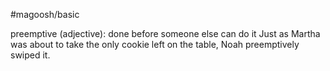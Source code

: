#magoosh/basic

preemptive (adjective): done before someone else can do it 
Just as Martha was about to take the only cookie left on the table, Noah preemptively swiped it. 

